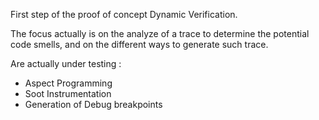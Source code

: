 First step of the proof of concept Dynamic Verification.

The focus actually is on the analyze of a trace to determine the potential code smells, and on the different ways to generate such trace.

Are actually under testing :
- Aspect Programming
- Soot Instrumentation
- Generation of Debug breakpoints 